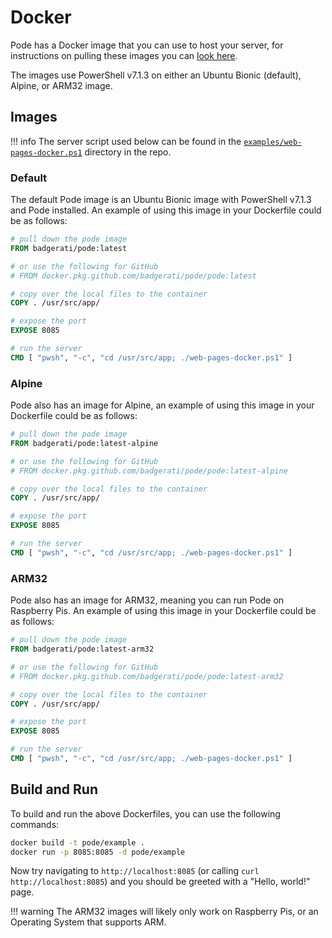 # Docker

Pode has a Docker image that you can use to host your server, for instructions on pulling these images you can [look here](../../Installation).

The images use PowerShell v7.1.3 on either an Ubuntu Bionic (default), Alpine, or ARM32 image.

## Images

!!! info
    The server script used below can be found in the [`examples/web-pages-docker.ps1`](https://github.com/Badgerati/Pode/blob/develop/examples/web-pages-docker.ps1) directory in the repo.

### Default

The default Pode image is an Ubuntu Bionic image with PowerShell v7.1.3 and Pode installed. An example of using this image in your Dockerfile could be as follows:

```dockerfile
# pull down the pode image
FROM badgerati/pode:latest

# or use the following for GitHub
# FROM docker.pkg.github.com/badgerati/pode/pode:latest

# copy over the local files to the container
COPY . /usr/src/app/

# expose the port
EXPOSE 8085

# run the server
CMD [ "pwsh", "-c", "cd /usr/src/app; ./web-pages-docker.ps1" ]
```

### Alpine

Pode also has an image for Alpine, an example of using this image in your Dockerfile could be as follows:

```dockerfile
# pull down the pode image
FROM badgerati/pode:latest-alpine

# or use the following for GitHub
# FROM docker.pkg.github.com/badgerati/pode/pode:latest-alpine

# copy over the local files to the container
COPY . /usr/src/app/

# expose the port
EXPOSE 8085

# run the server
CMD [ "pwsh", "-c", "cd /usr/src/app; ./web-pages-docker.ps1" ]
```

### ARM32

Pode also has an image for ARM32, meaning you can run Pode on Raspberry Pis. An example of using this image in your Dockerfile could be as follows:

```dockerfile
# pull down the pode image
FROM badgerati/pode:latest-arm32

# or use the following for GitHub
# FROM docker.pkg.github.com/badgerati/pode/pode:latest-arm32

# copy over the local files to the container
COPY . /usr/src/app/

# expose the port
EXPOSE 8085

# run the server
CMD [ "pwsh", "-c", "cd /usr/src/app; ./web-pages-docker.ps1" ]
```

## Build and Run

To build and run the above Dockerfiles, you can use the following commands:

```bash
docker build -t pode/example .
docker run -p 8085:8085 -d pode/example
```

Now try navigating to `http://localhost:8085` (or calling `curl http://localhost:8085`) and you should be greeted with a "Hello, world!" page.

!!! warning
    The ARM32 images will likely only work on Raspberry Pis, or an Operating System that supports ARM.
